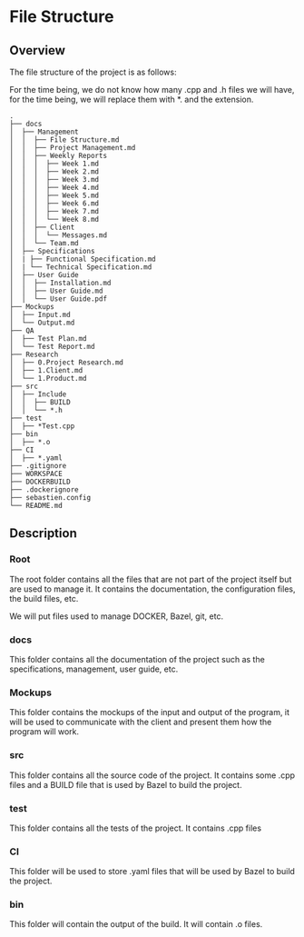 # File Structure

## Overview

The file structure of the project is as follows:

For the time being, we do not know how many .cpp and .h files we will have, for the time being, we will replace them with *. and the extension.

```
.
├── docs
│  ├── Management 
│  │  ├── File Structure.md
│  │  ├── Project Management.md
│  │  ├── Weekly Reports
│  │  │  ├── Week 1.md
│  │  │  ├── Week 2.md
│  │  │  ├── Week 3.md
│  │  │  ├── Week 4.md
│  │  │  ├── Week 5.md
│  │  │  ├── Week 6.md
│  │  │  ├── Week 7.md
│  │  │  └── Week 8.md
│  │  ├── Client
│  │  │  └── Messages.md
│  │  └── Team.md
│  ├── Specifications 
│  | ├── Functional Specification.md 
│  | └── Technical Specification.md
│  ├── User Guide
│  │  ├── Installation.md
│  │  ├── User Guide.md
│  │  └── User Guide.pdf
├── Mockups
│  ├── Input.md
│  └── Output.md
├── QA
│  ├── Test Plan.md
│  └── Test Report.md
├── Research
│  ├── 0.Project Research.md
│  ├── 1.Client.md
│  └── 1.Product.md
├── src
│  ├── Include
│  │  ├── BUILD
│  │  └── *.h
├── test
│  ├── *Test.cpp
├── bin
│  ├── *.o
├── CI
│  ├── *.yaml
├── .gitignore
├── WORKSPACE
├── DOCKERBUILD
├── .dockerignore 
├── sebastien.config
└── README.md
```

## Description

### Root

The root folder contains all the files that are not part of the project itself but are used to manage it. It contains the documentation, the configuration files, the build files, etc.

We will put files used to manage DOCKER, Bazel, git, etc. 

### docs

This folder contains all the documentation of the project such as the specifications, management, user guide, etc.

### Mockups

This folder contains the mockups of the input and output of the program, it will be used to communicate with the client and present them how the program will work.

### src

This folder contains all the source code of the project. It contains some .cpp files and a BUILD file that is used by Bazel to build the project.

### test

This folder contains all the tests of the project. It contains .cpp files

### CI

This folder will be used to store .yaml files that will be used by Bazel to build the project.

### bin 

This folder will contain the output of the build. It will contain .o files. 
